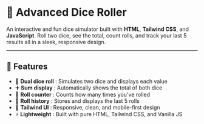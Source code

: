 # 🎲 Advanced Dice Roller

An interactive and fun dice simulator built with **HTML**, **Tailwind CSS**, and **JavaScript**. Roll two dice, see the total, count rolls, and track your last 5 results all in a sleek, responsive design.

---

## 🚀 Features  
- 🎯 **Dual dice roll** : Simulates two dice and displays each value  
- ➕ **Sum display** : Automatically shows the total of both dice  
- 🔢 **Roll counter** : Counts how many times you've rolled  
- 📜 **Roll history** : Stores and displays the last 5 rolls  
- 🎨 **Tailwind UI** : Responsive, clean, and mobile-first design  
- ⚡ **Lightweight** : Built with pure HTML, Tailwind CSS, and Vanilla JS  
